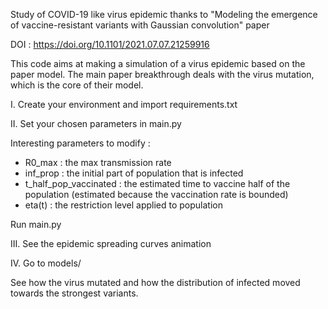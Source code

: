 Study of COVID-19 like virus epidemic thanks to "Modeling the emergence of vaccine-resistant variants with
Gaussian convolution" paper

DOI : https://doi.org/10.1101/2021.07.07.21259916

This code aims at making a simulation of a virus epidemic based on the paper model. The main paper breakthrough deals with
the virus mutation, which is the core of their model.

I. Create your environment and import requirements.txt

II. Set your chosen parameters in main.py 

Interesting parameters to modify :
- R0_max : the max transmission rate
- inf_prop : the initial part of population that is infected
- t_half_pop_vaccinated : the estimated time to vaccine half of the population (estimated because the vaccination rate is bounded)
- eta(t) : the restriction level applied to population

Run main.py

III. See the epidemic spreading curves animation

IV. Go to models/ 

See how the virus mutated and how the distribution of infected moved towards the strongest variants.





